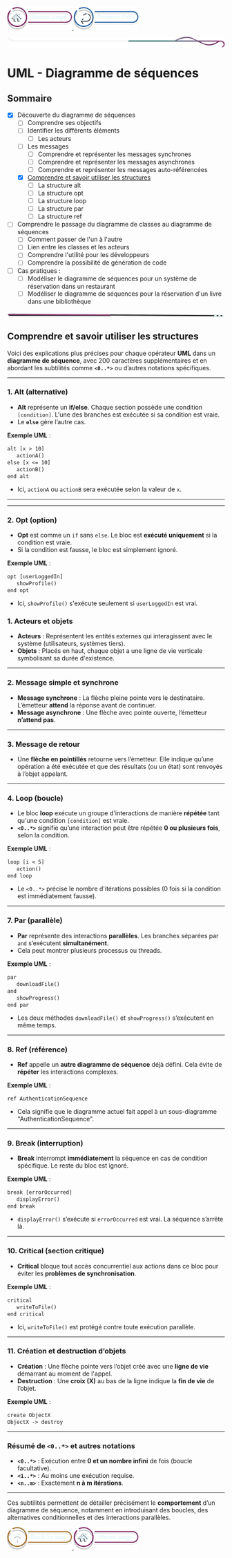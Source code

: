 <a href="/README.md">
  <img src="../../assets/button/home_page.png" alt="Home page" style="width: 150px; height: auto;">
</a>
<a href="/doc/liste_dailys.md">
  <img src="../../assets/button/previous_page.png" alt="Back to top" style="width: 150px; height: auto;">
</a>

![border](../../assets/line/border_deco_rt.png)

# UML - Diagramme de séquences

## Sommaire

- [x] Découverte du diagramme de séquences
  - [ ] Comprendre ses objectifs
  - [ ] Identifier les différents éléments
    - [ ] Les acteurs
  - [ ] Les messages
    - [ ] Comprendre et représenter les messages synchrones
    - [ ] Comprendre et représenter les messages asynchrones
    - [ ] Comprendre et représenter les messages auto-référencées
  - [x] [Comprendre et savoir utiliser les structures](#comprendre-et-savoir-utiliser-les-structures)
    - [ ] La structure alt
    - [ ] La structure opt
    - [ ] La structure loop
    - [ ] La structure par
    - [ ] La structure ref
- [ ] Comprendre le passage du diagramme de classes au diagramme de séquences
  - [ ] Comment passer de l'un à l'autre
  - [ ] Lien entre les classes et les acteurs
  - [ ] Comprendre l'utilité pour les développeurs
  - [ ] Comprendre la possibilité de génération de code
- [ ] Cas pratiques :
  - [ ] Modéliser le diagramme de séquences pour un système de réservation dans un restaurant
  - [ ] Modéliser le diagramme de séquences pour la réservation d'un livre dans une bibliothèque

<!-- ![border](assets/line/line_pink_point_l.png) -->

![border](../../assets/line/line-pink-point_l.png)

## Comprendre et savoir utiliser les structures

Voici des explications plus précises pour chaque opérateur **UML** dans un **diagramme de séquence**, avec 200 caractères supplémentaires et en abordant les subtilités comme **`<0..*>`** ou d’autres notations spécifiques.

---

### **1. Alt (alternative)**

- **Alt** représente un **if/else**. Chaque section possède une condition `[condition]`. L'une des branches est exécutée si sa condition est vraie.
- Le **`else`** gère l’autre cas.

**Exemple UML** :

```plaintext
alt [x > 10]
   actionA()
else [x <= 10]
   actionB()
end alt
```

- Ici, `actionA` ou `actionB` sera exécutée selon la valeur de `x`.

---

---

### **2. Opt (option)**

- **Opt** est comme un `if` sans `else`. Le bloc est **exécuté uniquement** si la condition est vraie.
- Si la condition est fausse, le bloc est simplement ignoré.

**Exemple UML** :

```plaintext
opt [userLoggedIn]
   showProfile()
end opt
```

- Ici, `showProfile()` s'exécute seulement si `userLoggedIn` est vrai.

### **1. Acteurs et objets**

- **Acteurs** : Représentent les entités externes qui interagissent avec le système (utilisateurs, systèmes tiers).
- **Objets** : Placés en haut, chaque objet a une ligne de vie verticale symbolisant sa durée d'existence.

---

### **2. Message simple et synchrone**

- **Message synchrone** : La flèche pleine pointe vers le destinataire. L’émetteur **attend** la réponse avant de continuer.
- **Message asynchrone** : Une flèche avec pointe ouverte, l’émetteur **n’attend pas**.

---

### **3. Message de retour**

- Une **flèche en pointillés** retourne vers l’émetteur. Elle indique qu’une opération a été exécutée et que des résultats (ou un état) sont renvoyés à l’objet appelant.

---

### **4. Loop (boucle)**

- Le bloc **loop** exécute un groupe d'interactions de manière **répétée** tant qu'une condition `[condition]` est vraie.
- **`<0..*>`** signifie qu’une interaction peut être répétée **0 ou plusieurs fois**, selon la condition.

**Exemple UML** :

```plaintext
loop [i < 5]
   action()
end loop
```

- Le `<0..*>` précise le nombre d'itérations possibles (0 fois si la condition est immédiatement fausse).

---

### **7. Par (parallèle)**

- **Par** représente des interactions **parallèles**. Les branches séparées par `and` s’exécutent **simultanément**.
- Cela peut montrer plusieurs processus ou threads.

**Exemple UML** :

```plaintext
par
   downloadFile()
and
   showProgress()
end par
```

- Les deux méthodes `downloadFile()` et `showProgress()` s’exécutent en même temps.

---

### **8. Ref (référence)**

- **Ref** appelle un **autre diagramme de séquence** déjà défini. Cela évite de **répéter** les interactions complexes.

**Exemple UML** :

```plaintext
ref AuthenticationSequence
```

- Cela signifie que le diagramme actuel fait appel à un sous-diagramme "AuthenticationSequence".

---

### **9. Break (interruption)**

- **Break** interrompt **immédiatement** la séquence en cas de condition spécifique. Le reste du bloc est ignoré.

**Exemple UML** :

```plaintext
break [errorOccurred]
   displayError()
end break
```

- `displayError()` s’exécute si `errorOccurred` est vrai. La séquence s’arrête là.

---

### **10. Critical (section critique)**

- **Critical** bloque tout accès concurrentiel aux actions dans ce bloc pour éviter les **problèmes de synchronisation**.

**Exemple UML** :

```plaintext
critical
   writeToFile()
end critical
```

- Ici, `writeToFile()` est protégé contre toute exécution parallèle.

---

### **11. Création et destruction d’objets**

- **Création** : Une flèche pointe vers l’objet créé avec une **ligne de vie** démarrant au moment de l'appel.
- **Destruction** : Une **croix (X)** au bas de la ligne indique la **fin de vie** de l’objet.

**Exemple UML** :

```plaintext
create ObjectX
ObjectX -> destroy
```

---

### **Résumé de `<0..*>` et autres notations**

- **`<0..*>`** : Exécution entre **0 et un nombre infini** de fois (boucle facultative).
- **`<1..*>`** : Au moins une exécution requise.
- **`<n..m>`** : Exactement **n à m itérations**.

---

Ces subtilités permettent de détailler précisément le **comportement** d’un diagramme de séquence, notamment en introduisant des boucles, des alternatives conditionnelles et des interactions parallèles.

<a href="#sommaire">
  <img src="../../assets/button/back_to_top.png" alt="Back to top" style="width: 150px; height: auto;">
</a>
<a href="/README.md">
  <img src="../../assets/button/home_page.png" alt="Home page" style="width: 150px; height: auto;">
</a>
